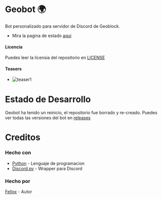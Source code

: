 # Geobot 🌍
Bot personalizado para servidor de Discord de Geoblock.
- Mira la pagina de estado [aqui](http://geostatus.ddns.net)
#### Licencia
Puedes leer la licensia del repositorio en [LICENSE](https://github.com/Fellox/Geobot/blob/master/LICENSE)

#### Teasers
- ![teaser1](https://i.imgur.com/DcSo6jJ.png)

# Estado de Desarrollo
Geobot ha tenido un reinicio, el repositorio fue borrado y re-creado. Puedes ver todas las versiones del bot en [releases](https://github.com/Fellox/Geobot/releases)

# Creditos
### Hecho con

- [Python](https://www.python.org/) - Lenguaje de programacion
- [Discord.py](https://github.com/rapptz/discord.py#discordpy) - Wrapper para Discord

### Hecho por
[Fellox](https://github.com/Fellox) - Autor
